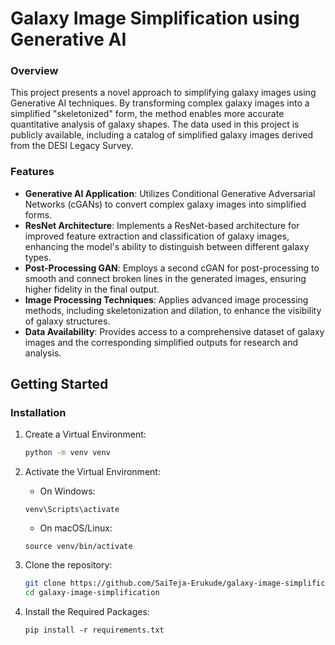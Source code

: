 # Galaxy Image Simplification using Generative AI

### Overview
This project presents a novel approach to simplifying galaxy images using Generative AI techniques. By transforming complex galaxy images into a simplified "skeletonized" form, the method enables more accurate quantitative analysis of galaxy shapes. The data used in this project is publicly available, including a catalog of simplified galaxy images derived from the DESI Legacy Survey.

### Features
- **Generative AI Application**: Utilizes Conditional Generative Adversarial Networks (cGANs) to convert complex galaxy images into simplified forms.
- **ResNet Architecture**: Implements a ResNet-based architecture for improved feature extraction and classification of galaxy images, enhancing the model's ability to distinguish between different galaxy types.
- **Post-Processing GAN**: Employs a second cGAN for post-processing to smooth and connect broken lines in the generated images, ensuring higher fidelity in the final output.
- **Image Processing Techniques**: Applies advanced image processing methods, including skeletonization and dilation, to enhance the visibility of galaxy structures.
- **Data Availability**: Provides access to a comprehensive dataset of galaxy images and the corresponding simplified outputs for research and analysis.

## Getting Started

### Installation
1. Create a Virtual Environment:
    ```bash
    python -m venv venv
    ```

2. Activate the Virtual Environment:
    - On Windows:
    ```
    venv\Scripts\activate
    ```
    - On macOS/Linux:
    ```
    source venv/bin/activate
    ```

3. Clone the repository:
   ```bash
   git clone https://github.com/SaiTeja-Erukude/galaxy-image-simplification-using-genai.git
   cd galaxy-image-simplification
   ```

4. Install the Required Packages:
    ```
    pip install -r requirements.txt
    ```